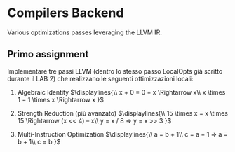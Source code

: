 # Compilers Backend

Various optimizations passes leveraging the LLVM IR.

## Primo assignment

Implementare tre passi LLVM (dentro lo stesso passo LocalOpts già scritto durante il LAB 2) che realizzano le seguenti ottimizzazioni locali:
 
 1. Algebraic Identity
	$\displaylines{\\
  x + 0 = 0 + x \Rightarrow x\\
  x \times 1 = 1 \times x \Rightarrow x
  }$

 2. Strength Reduction (più avanzato)
	$\displaylines{\\
  15 \times x = x \times 15 \Rightarrow (x << 4) – x\\
  y = x / 8 ⇒ y = x >> 3
  }$

 3. Multi-Instruction Optimization
	$\displaylines{\\
  a = b + 1\\
  c = a − 1 ⇒ a = b + 1\\
  c = b
  }$
